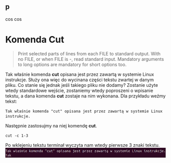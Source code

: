 ## p
cos
cos


# Komenda Cut
>Print selected parts of lines from each FILE to standard output.
>With no FILE, or when FILE is -, read standard input.
>Mandatory arguments to long options are mandatory for short
 options too.

Tak właśnie komenda **cut** opisana jest przez zawartą w systemie Linux instrukcje. Służy ona więc do wycinana części tekstu zwartej w danym pliku. Co stanie się jednak jeśli takiego pliku nie dodamy? Zostanie użyte wtedy standardowe wejście, zostaniemy wtedy poproszeni o wpisanie tekstu, a dana komenda **cut** zostaje na nim wykonana. Dla przykładu weźmy tekst:
```
Tak właśnie komenda "cut" opisana jest przez zawartą w systemie Linux instrukcje.
```
Następnie zastosujmy na niej komendę **cut**.
```
cut -c 1-3
```
Po wklejeniu tekstu terminał wyczyta nam wtedy pierwsze 3 znaki tekstu.
![Zdjęcie](https://github.com/ManiekDus/Komendy-Linux-Cut-Sort/blob/main/file.png)
